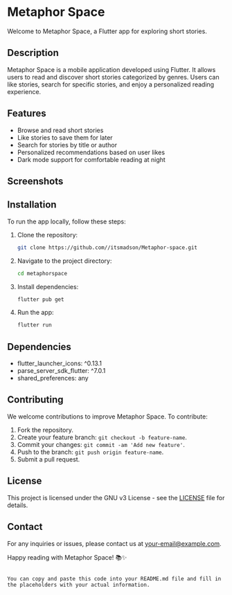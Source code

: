 
# Metaphor Space

Welcome to Metaphor Space, a Flutter app for exploring short stories.

## Description

Metaphor Space is a mobile application developed using Flutter. It allows users to read and discover short stories categorized by genres. Users can like stories, search for specific stories, and enjoy a personalized reading experience.

## Features

- Browse and read short stories
- Like stories to save them for later
- Search for stories by title or author
- Personalized recommendations based on user likes
- Dark mode support for comfortable reading at night

## Screenshots


## Installation

To run the app locally, follow these steps:

1. Clone the repository:
   ```bash
   git clone https://github.com//itsmadson/Metaphor-space.git
   ```

2. Navigate to the project directory:
   ```bash
   cd metaphorspace
   ```

3. Install dependencies:
   ```bash
   flutter pub get
   ```

4. Run the app:
   ```bash
   flutter run
   ```

## Dependencies

- flutter_launcher_icons: ^0.13.1
- parse_server_sdk_flutter: ^7.0.1
- shared_preferences: any

## Contributing

We welcome contributions to improve Metaphor Space. To contribute:

1. Fork the repository.
2. Create your feature branch: `git checkout -b feature-name`.
3. Commit your changes: `git commit -am 'Add new feature'`.
4. Push to the branch: `git push origin feature-name`.
5. Submit a pull request.

## License

This project is licensed under the GNU v3 License - see the [LICENSE](LICENSE) file for details.

## Contact

For any inquiries or issues, please contact us at [your-email@example.com](mailto:sadegh.eghtesadi2005@gmail.com).

Happy reading with Metaphor Space! 📚✨
```

You can copy and paste this code into your README.md file and fill in the placeholders with your actual information.
